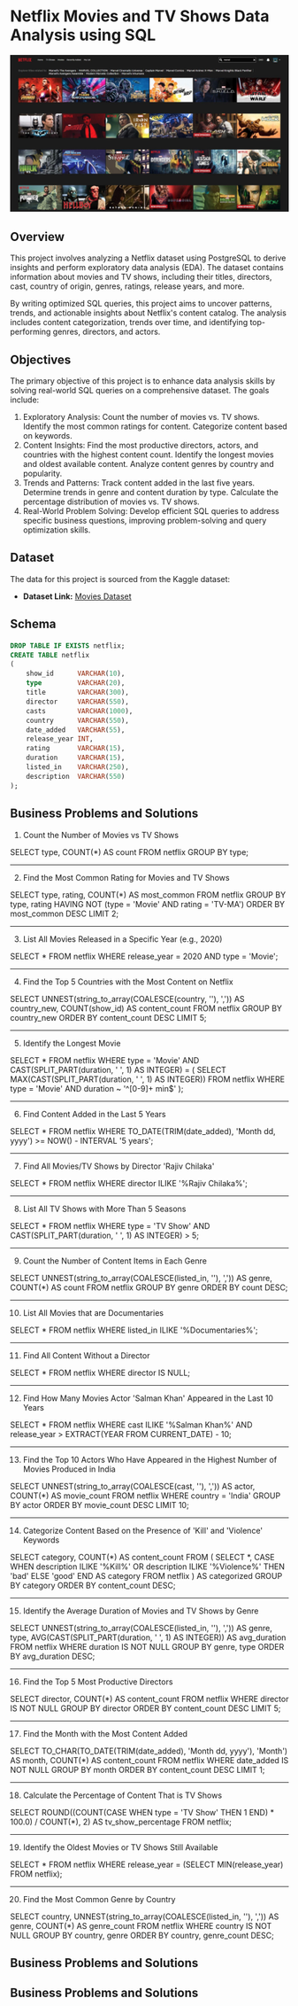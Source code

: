 # Netflix Movies and TV Shows Data Analysis using SQL
![Netflix Logo](https://github.com/dainik-ui/Netflix_sql_project/blob/main/3056129.jpg)

## Overview
This project involves analyzing a Netflix dataset using PostgreSQL to derive insights and perform exploratory data analysis (EDA). The dataset contains information about movies and TV shows, including their titles, directors, cast, country of origin, genres, ratings, release years, and more.

By writing optimized SQL queries, this project aims to uncover patterns, trends, and actionable insights about Netflix's content catalog. The analysis includes content categorization, trends over time, and identifying top-performing genres, directors, and actors.
## Objectives
The primary objective of this project is to enhance data analysis skills by solving real-world SQL queries on a comprehensive dataset. The goals include:
1. Exploratory Analysis:
Count the number of movies vs. TV shows.
Identify the most common ratings for content.
Categorize content based on keywords.
2. Content Insights:
Find the most productive directors, actors, and countries with the highest content count.
Identify the longest movies and oldest available content.
Analyze content genres by country and popularity.
3. Trends and Patterns:
Track content added in the last five years.
Determine trends in genre and content duration by type.
Calculate the percentage distribution of movies vs. TV shows.
4. Real-World Problem Solving:
Develop efficient SQL queries to address specific business questions, improving problem-solving and query optimization skills.
## Dataset

The data for this project is sourced from the Kaggle dataset:

- **Dataset Link:** [Movies Dataset](https://www.kaggle.com/datasets/shivamb/netflix-shows?resource=download)

## Schema

```sql
DROP TABLE IF EXISTS netflix;
CREATE TABLE netflix
(
    show_id      VARCHAR(10),
    type         VARCHAR(20),
    title        VARCHAR(300),
    director     VARCHAR(550),
    casts        VARCHAR(1000),
    country      VARCHAR(550),
    date_added   VARCHAR(55),
    release_year INT,
    rating       VARCHAR(15),
    duration     VARCHAR(15),
    listed_in    VARCHAR(250),
    description  VARCHAR(550)
);
```

## Business Problems and Solutions

1. Count the Number of Movies vs TV Shows

SELECT 
    type, 
    COUNT(*) AS count 
FROM netflix 
GROUP BY type;


---

2. Find the Most Common Rating for Movies and TV Shows

SELECT 
    type, 
    rating, 
    COUNT(*) AS most_common 
FROM netflix 
GROUP BY type, rating 
HAVING NOT (type = 'Movie' AND rating = 'TV-MA') 
ORDER BY most_common DESC 
LIMIT 2;


---

3. List All Movies Released in a Specific Year (e.g., 2020)

SELECT * 
FROM netflix 
WHERE release_year = 2020 AND type = 'Movie';


---

4. Find the Top 5 Countries with the Most Content on Netflix

SELECT 
    UNNEST(string_to_array(COALESCE(country, ''), ',')) AS country_new, 
    COUNT(show_id) AS content_count 
FROM netflix 
GROUP BY country_new 
ORDER BY content_count DESC 
LIMIT 5;


---

5. Identify the Longest Movie

SELECT * 
FROM netflix 
WHERE type = 'Movie' 
  AND CAST(SPLIT_PART(duration, ' ', 1) AS INTEGER) = (
      SELECT MAX(CAST(SPLIT_PART(duration, ' ', 1) AS INTEGER)) 
      FROM netflix 
      WHERE type = 'Movie' AND duration ~ '^[0-9]+ min$'
  );


---

6. Find Content Added in the Last 5 Years

SELECT * 
FROM netflix 
WHERE TO_DATE(TRIM(date_added), 'Month dd, yyyy') >= NOW() - INTERVAL '5 years';


---

7. Find All Movies/TV Shows by Director 'Rajiv Chilaka'

SELECT * 
FROM netflix 
WHERE director ILIKE '%Rajiv Chilaka%';


---

8. List All TV Shows with More Than 5 Seasons

SELECT * 
FROM netflix 
WHERE type = 'TV Show' 
  AND CAST(SPLIT_PART(duration, ' ', 1) AS INTEGER) > 5;


---

9. Count the Number of Content Items in Each Genre

SELECT 
    UNNEST(string_to_array(COALESCE(listed_in, ''), ',')) AS genre, 
    COUNT(*) AS count 
FROM netflix 
GROUP BY genre 
ORDER BY count DESC;


---

10. List All Movies that are Documentaries

SELECT * 
FROM netflix 
WHERE listed_in ILIKE '%Documentaries%';


---

11. Find All Content Without a Director

SELECT * 
FROM netflix 
WHERE director IS NULL;


---

12. Find How Many Movies Actor 'Salman Khan' Appeared in the Last 10 Years

SELECT * 
FROM netflix 
WHERE cast ILIKE '%Salman Khan%' 
  AND release_year > EXTRACT(YEAR FROM CURRENT_DATE) - 10;


---

13. Find the Top 10 Actors Who Have Appeared in the Highest Number of Movies Produced in India

SELECT 
    UNNEST(string_to_array(COALESCE(cast, ''), ',')) AS actor, 
    COUNT(*) AS movie_count 
FROM netflix 
WHERE country = 'India' 
GROUP BY actor 
ORDER BY movie_count DESC 
LIMIT 10;


---

14. Categorize Content Based on the Presence of 'Kill' and 'Violence' Keywords

SELECT 
    category, 
    COUNT(*) AS content_count 
FROM (
    SELECT *, 
           CASE 
               WHEN description ILIKE '%Kill%' OR description ILIKE '%Violence%' THEN 'bad' 
               ELSE 'good' 
           END AS category 
    FROM netflix
) AS categorized 
GROUP BY category 
ORDER BY content_count DESC;


---

15. Identify the Average Duration of Movies and TV Shows by Genre

SELECT 
    UNNEST(string_to_array(COALESCE(listed_in, ''), ',')) AS genre, 
    type, 
    AVG(CAST(SPLIT_PART(duration, ' ', 1) AS INTEGER)) AS avg_duration 
FROM netflix 
WHERE duration IS NOT NULL 
GROUP BY genre, type 
ORDER BY avg_duration DESC;


---

16. Find the Top 5 Most Productive Directors

SELECT 
    director, 
    COUNT(*) AS content_count 
FROM netflix 
WHERE director IS NOT NULL 
GROUP BY director 
ORDER BY content_count DESC 
LIMIT 5;


---

17. Find the Month with the Most Content Added

SELECT 
    TO_CHAR(TO_DATE(TRIM(date_added), 'Month dd, yyyy'), 'Month') AS month, 
    COUNT(*) AS content_count 
FROM netflix 
WHERE date_added IS NOT NULL 
GROUP BY month 
ORDER BY content_count DESC 
LIMIT 1;


---

18. Calculate the Percentage of Content That is TV Shows

SELECT 
    ROUND((COUNT(CASE WHEN type = 'TV Show' THEN 1 END) * 100.0) / COUNT(*), 2) AS tv_show_percentage 
FROM netflix;


---

19. Identify the Oldest Movies or TV Shows Still Available

SELECT * 
FROM netflix 
WHERE release_year = (SELECT MIN(release_year) FROM netflix);


---

20. Find the Most Common Genre by Country

SELECT 
    country, 
    UNNEST(string_to_array(COALESCE(listed_in, ''), ',')) AS genre, 
    COUNT(*) AS genre_count 
FROM netflix 
WHERE country IS NOT NULL 
GROUP BY country, genre 
ORDER BY country, genre_count DESC;





## Business Problems and Solutions

## Business Problems and Solutions
